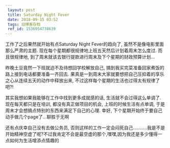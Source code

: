 ```yaml
---
 layout: post
 title: Saturday Night Fever
 date: 2018-09-15 03:52
 tags: 旧博客存档
 ref_id: 1536954738639
---
```

工作了之后果然就开始有点Saturday Night Fever的趋向了, 虽然不是像电影里面那么严肃的主题.
现在每个星期都很规律地上班五天然后计划着周末怎么度过. 而且很规律地, 到了周末就该去银行提款进行周末及下个星期的财政预算计划...



昨晚土豆竟然一下班就迫不及待想回学校解放自己, 搞到我买完菜准备回家煮饭的路上接到电话都要准备一齐回去.
果真是一到周末大家就要想把自己压抑着的享乐之心从连续五天的动作中释放出来, 不过这样每个星期的生活也过得太有规律了吧?!



其实我想如果我能够在工作中找到更多成就感的话, 生活就不会过得这么单调了. 现在每天都只是在培训, 都没有真正做项目的机会, 上班的时候生活有点单调,
于是周末才会想搞点特别的东西来满足下自己的心理. 幸好, 下个星期开始终于要自己动手做几个page了...聊胜于无啊



还有点庆幸自己没有去做公务员,
否则这样的工作一定会闷死自己...........我是不是开始精神空虚了呢?不过我肯定不会是最空虚的那个,嘿嘿,因为我还是多少懂得一点如何为生活增添点情趣的





